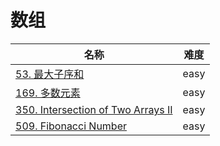 # 数组

**名称**|**难度**
--------|--------
[53. 最大子序和](../problems/53.%20最大子序和)|easy
[169. 多数元素](../problems/169.%20多数元素)|easy
[350. Intersection of Two Arrays II](../problems/350.%20Intersection%20of%20Two%20Arrays%20II)|easy
[509. Fibonacci Number](../problems/509.%20Fibonacci%20Number)|easy
